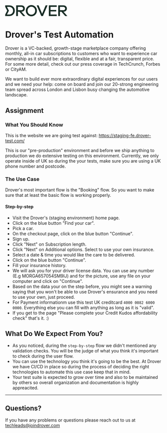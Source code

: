 <img src="./static/drover-logo.svg" width="200">

# Drover's Test Automation

Drover is a VC-backed, growth-stage marketplace company offering monthly, all-in car subscriptions to customers who want to experience car ownership as it should be: digital, flexible and at a fair, transparent price. For some more detail, check out our press coverage in TechCrunch, Forbes or CityAM.

We want to build ever more extraordinary digital experiences for our users and we need your help: come on board and join our 20-strong engineering team spread across London and Lisbon busy changing the automotive landscape.

## Assignment
### What You Should Know

This is the website we are going test against: https://staging-fe.drover-test.com/

This is our "pre-production" environment and before we ship anything to production we do extensive testing on this environment. Currently, we only operate inside of UK so during the your tests, make sure you are using a UK phone number and postcode.

### The Use Case

Drover's most important flow is the "Booking" flow. So you want to make sure that at least the basic flow is working properly.

#### Step-by-step
* Visit the Drover's (staging environment) home page.
* Click on the blue button "Find your car".
* Pick a car.
* On the checkout page, click on the blue button "Continue".
* Sign up.
* Click "Next" on Subscription length.
* Click "Next" on Additional options. Select to use your own insurance.
* Select a date & time you would like the care to be delivered.
* Click on the blue button "Continue".
* Fill your insurance history.
* We will ask you for your driver license data. You can use any number (E.g MORGA657054SM9IJ) and for the picture, use any file on your computer and click on "Continue".
* Based on the data your on the step before, you might see a warning saying that you won't be able to use Drover's ensurance and you need to use your own, just proceed.
* For Payment informationm use this test UK creditcard `4000 0082 6000 0000`. Everything else you can fill with anything as long as it is "valid".
* If you get to the page "Please complete your Credit Kudos affordability check" that's it. :)

## What Do We Expect From You?

* As you noticed, during the `step-by-step` flow we didn't mentioned any validation checks. You will be the judge of what you think it's important to check during the user flow.
* You can use the technology you think it's going to be the best. At Drover we have CI/CD in place so during the process of deciding the right technologies to automate this use case keep that in mind.
* Your test suite is expected to grow over time and also to be maintained by others so overall organization and documentation is highly appreacited.

------

## Questions?

If you have any problems or questions please reach out to us at techleads@joindrover.com
